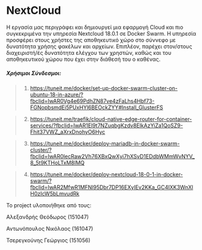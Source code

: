 # NextCloud

Η εργασία μας περιγράφει και δημιουργεί μια εφαρμογή Cloud και πιο συγκεκριμένα την υπηρεσία Nextcloud 18.0.1 σε Docker Swarm.
Η υπηρεσία προσφέρει στους χρήστες της αποθηκευτικό χώρο στο σύννεφο με δυνατότητα χρήσης φακέλων και αρχείων. Επιπλέον, παρέχει στον/στους διαχειριστή/ές δυνατότητα ελέγχου των χρηστών, καθώς και του αποθηκευτικού χώρου που έχει στην διάθεσή του ο καθένας.


##### Χρήσιμοι Σύνδεσμοι:

>1. https://tuneit.me/docker/set-up-docker-swarm-cluster-on-ubuntu-18-in-azure/?fbclid=IwAR0Vg4e69PdhZN87ve4zFaLhs4Hbf73-FGNopbsmdEi5PUxHYl6BEOckZYY#Install_GlusterFS

>2. https://tuneit.me/traefik/cloud-native-edge-router-for-container-services/?fbclid=IwAR1El9t7NZuqbgKzdv8ElkAzYiZa1QoSZ9-Fhit37VWZ_aXrxDnohyO6Hyc

>3. https://tuneit.me/docker/deploy-mariadb-in-docker-swarm-cluster/?fbclid=IwAR0lecRaw2Vh76XBxQwXyi7hXSvD1EDdbWMmWvNYV_8_5t9KTHoLTxM8lMQ

>4. https://tuneit.me/docker/deploy-nextcloud-18-0-1-in-docker-swarm/?fbclid=IwAR2MfwR1MFNl95Dbr7DP16EXyIEv2KKa_GC4IXK3WnXlH0zIcW5bLmvudRk



Το project υλοποιήθηκε από τους:

Αλεξανδρής Θεόδωρος (151047)

Αντωνόπουλος Νικόλαος (161047)

Τσερεγκούνης Γεώργιος (151056)